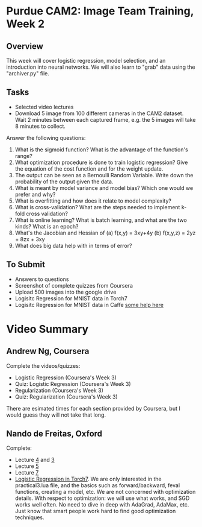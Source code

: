 # Purdue CAM2: Image Team Training, Week 2

## Overview

This week will cover logistic regression, model selection, and an introduction into neural networks. We will also learn to "grab" data using the "archiver.py" file.

## Tasks

- Selected video lectures
- Download 5 image from 100 different cameras in the CAM2 dataset. Wait 2 minutes between each captured frame, e.g. the 5 images will take 8 minutes to collect.

Answer the following questions:
  1. What is the sigmoid function? What is the advantage of the function's range?
  2. What optimization procedure is done to train logistic regression? Give the equation of the cost function and for the weight update.
  3. The output can be seen as a Bernoulli Random Variable. Write down the probability of the output given the data.
  4. What is meant by model variance and model bias? Which one would we prefer and why?
  5. What is overfitting and how does it relate to model complexity? 
  6. What is cross-validation? What are the steps needed to implement k-fold cross validation?
  7. What is online learning? What is batch learning, and what are the two kinds? What is an epoch?
  8. What's the Jacobian and Hessian of (a) f(x,y) = 3xy+4y (b) f(x,y,z) = 2yz + 8zx + 3xy
  9. What does big data help with in terms of error?

## To Submit

- Answers to questions
- Screenshot of complete quizzes from Coursera
- Upload 500 images into the google drive
- Logisitc Regression for MNIST data in Torch7
- Logisitc Regression for MNIST data in Caffe [some help here](http://caffe.berkeleyvision.org/tutorial/net_layer_blob.html)

# Video Summary 

## Andrew Ng, Coursera

Complete the videos/quizzes:

- Logistic Regression (Coursera's Week 3)
- Quiz: Logistic Regression (Coursera's Week 3)
- Regularization (Coursera's Week 3)
- Quiz: Regularization (Coursera's Week 3)

There are esimated times for each section provided by Coursera, but I would guess they will not take that long.

## Nando de Freitas, Oxford

Complete:

- Lecture [4](https://www.youtube.com/watch?v=VR0W_PNwLGw) and [3](https://www.youtube.com/watch?v=kPrHqQzCkg0)
- Lecture [5](https://www.youtube.com/watch?v=qz9bKfOqd0Y)
- Lecture [7](https://www.youtube.com/watch?v=FYgsztDxSvE)
- [Logistic Regression in Torch7](https://www.cs.ox.ac.uk/people/nando.defreitas/machinelearning/practicals/practical3.pdf). We are only interested in the practical3.lua file, and the basics such as forward/backward, feval functions, creating a model, etc. We are not concerned with optimization details. With respect to optimization: we will use what works, and SGD works well often. No need to dive in deep with AdaGrad, AdaMax, etc. Just know that smart people work hard to find good optimization techniques.